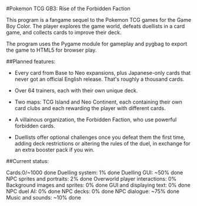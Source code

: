 #Pokemon TCG GB3: Rise of the Forbidden Faction

This program is a fangame sequel to the Pokemon TCG games for the Game Boy Color. The player explores the game world, defeats duellists in a card game, and collects cards to improve their deck.

The program uses the Pygame module for gameplay and pygbag to export the game to HTML5 for browser play.

##Planned features:

* Every card from Base to Neo expansions, plus Japanese-only cards that never got an official English release. That's roughly a thousand cards.

* Over 64 trainers, each with their own unique deck.

* Two maps: TCG Island and Neo Continent, each containing their own card clubs and each rewarding the player with different cards.

* A villainous organization, the Forbidden Faction, who use powerful forbidden cards.

* Duellists offer optional challenges once you defeat them the first time, adding deck restrictions or altering the rules of the duel, in exchange for an extra booster pack if you win.

##Current status:

Cards:0/~1000 done
Duelling system: 1% done
Duelling GUI: ~50% done
NPC sprites and portraits: 2% done
Overworld player interactions: 0%
Background images and sprites: 0% done
GUI and displaying text: 0% done
NPC duel AI: 0% done
NPC decks: 0% done
NPC dialogue: ~75% done
Music and sounds: ~10% done